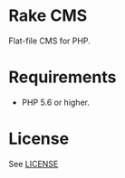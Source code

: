 # Rake CMS

Flat-file CMS for PHP.

# Requirements

- PHP 5.6 or higher.

# License

See [LICENSE](LICENSE)
